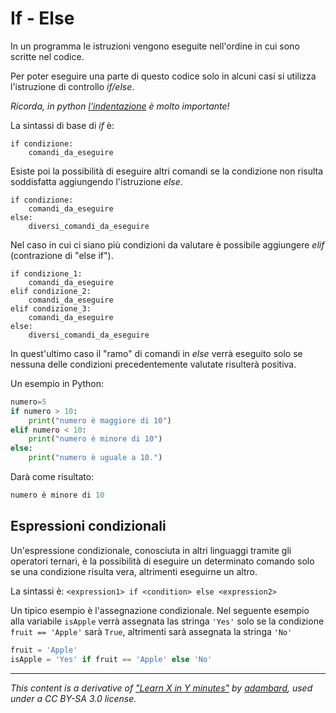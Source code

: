 # If - Else

In un programma le istruzioni vengono eseguite nell'ordine in cui sono scritte nel codice. 

Per poter eseguire una parte di questo codice solo in alcuni casi si utilizza l'istruzione di controllo  _if/else_.

_Ricorda, in python [l'indentazione](Indentation.md) è molto importante!_

La sintassi di base di _if_ è:

    if condizione:                                         
        comandi_da_eseguire

Esiste poi la possibilità di eseguire altri comandi se la condizione non risulta soddisfatta aggiungendo l'istruzione _else_.

    if condizione:                                         
        comandi_da_eseguire
    else:
        diversi_comandi_da_eseguire


Nel caso in cui ci siano più condizioni da valutare è possibile aggiungere _elif_ (contrazione di "else if").

```
if condizione_1:                                         
    comandi_da_eseguire
elif condizione_2:                                         
    comandi_da_eseguire
elif condizione_3:                                         
    comandi_da_eseguire
else:
    diversi_comandi_da_eseguire
```

In quest'ultimo caso il "ramo" di comandi in _else_ verrà eseguito solo se nessuna delle condizioni precedentemente valutate risulterà positiva.


Un esempio in Python:

```python
numero=5                                         
if numero > 10:
    print("numero è maggiore di 10")
elif numero < 10:
    print("numero è minore di 10")
else:
    print("numero è uguale a 10.")
```

Darà come risultato:

```python
numero è minore di 10                                
```

## Espressioni condizionali 

Un'espressione condizionale, conosciuta in altri linguaggi tramite gli operatori ternari, è la possibilità di eseguire un determinato comando solo se una condizione risulta vera, altrimenti eseguirne un altro.

La sintassi è: `<expression1> if <condition> else <expression2>`

Un tipico esempio è l'assegnazione condizionale. Nel seguente esempio alla variabile `isApple` verrà assegnata las stringa `'Yes'` solo se la condizione `fruit == 'Apple'` sarà `True`, altrimenti sarà assegnata la stringa  `'No'`

```python
fruit = 'Apple'
isApple = 'Yes' if fruit == 'Apple' else 'No'
```

---

_This content is a derivative of ["Learn X in Y minutes"](https://github.com/adambard/learnxinyminutes-docs) by [adambard](https://github.com/adambard), used under a CC BY-SA 3.0 license._
